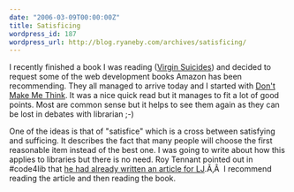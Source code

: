 ```yaml
---
date: "2006-03-09T00:00:00Z"
title: Satisficing
wordpress_id: 187
wordpress_url: http://blog.ryaneby.com/archives/satisficing/
---
```

I recently finished a book I was reading (<a href="http://www.amazon.com/gp/product/0446670251/">Virgin Suicides</a>) and decided to request some of the web development books Amazon has been recommending. They all managed to arrive today and I started with <a href="http://www.amazon.com/gp/product/0321344758/">Don't Make Me Think</a>. It was a nice quick read but it manages to fit a lot of good points. Most are common sense but it helps to see them again as they can be lost in debates with librarian ;-)

One of the ideas is that of "satisfice" which is a cross between satisfying and sufficing. It describes the fact that many people will choose the first reasonable item instead of the best one. I was going to write about how this applies to libraries but there is no need. Roy Tennant pointed out in #code4lib that <a title="The Convenience Catastrophe" href="http://www.libraryjournal.com/article/CA185367.html">he had already written an article for LJ</a>.Ã‚Â  I recommend reading the article and then reading the book.
